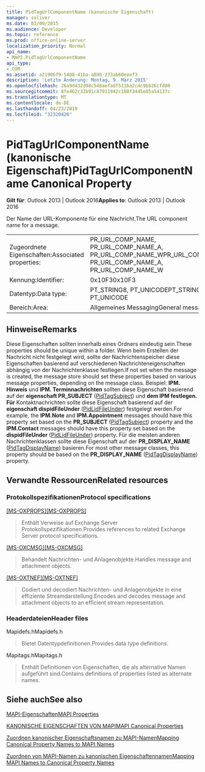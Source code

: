 ```yaml
---
title: PidTagUrlComponentName (kanonische Eigenschaft)
manager: soliver
ms.date: 03/09/2015
ms.audience: Developer
ms.topic: reference
ms.prod: office-online-server
localization_priority: Normal
api_name:
- MAPI.PidTagUrlComponentName
api_type:
- COM
ms.assetid: a21906f9-5408-41ba-a89b-273ab60eeef3
description: 'Letzte Änderung: Montag, 9. März 2015'
ms.openlocfilehash: 26a9d432d98c546aefa8f511ba2c4c9bb26cfd80
ms.sourcegitcommit: 8fe462c32b91c87911942c188f3445e85a54137c
ms.translationtype: MT
ms.contentlocale: de-DE
ms.lasthandoff: 04/23/2019
ms.locfileid: "32320426"
---
```

# <a name="pidtagurlcomponentname-canonical-property"></a><span data-ttu-id="119ec-103">PidTagUrlComponentName (kanonische Eigenschaft)</span><span class="sxs-lookup"><span data-stu-id="119ec-103">PidTagUrlComponentName Canonical Property</span></span>

  
  
<span data-ttu-id="119ec-104">**Gilt für**: Outlook 2013 | Outlook 2016</span><span class="sxs-lookup"><span data-stu-id="119ec-104">**Applies to**: Outlook 2013 | Outlook 2016</span></span> 
  
<span data-ttu-id="119ec-105">Der Name der URL-Komponente für eine Nachricht.</span><span class="sxs-lookup"><span data-stu-id="119ec-105">The URL component name for a message.</span></span> 
  
|||
|:-----|:-----|
|<span data-ttu-id="119ec-106">Zugeordnete Eigenschaften:</span><span class="sxs-lookup"><span data-stu-id="119ec-106">Associated properties:</span></span>  <br/> |<span data-ttu-id="119ec-107">PR_URL_COMP_NAME, PR_URL_COMP_NAME_A, PR_URL_COMP_NAME_W</span><span class="sxs-lookup"><span data-stu-id="119ec-107">PR_URL_COMP_NAME, PR_URL_COMP_NAME_A, PR_URL_COMP_NAME_W</span></span>  <br/> |
|<span data-ttu-id="119ec-108">Kennung:</span><span class="sxs-lookup"><span data-stu-id="119ec-108">Identifier:</span></span>  <br/> |<span data-ttu-id="119ec-109">0x10F3</span><span class="sxs-lookup"><span data-stu-id="119ec-109">0x10F3</span></span>  <br/> |
|<span data-ttu-id="119ec-110">Datentyp:</span><span class="sxs-lookup"><span data-stu-id="119ec-110">Data type:</span></span>  <br/> |<span data-ttu-id="119ec-111">PT_STRING8, PT_UNICODE</span><span class="sxs-lookup"><span data-stu-id="119ec-111">PT_STRING8, PT_UNICODE</span></span>  <br/> |
|<span data-ttu-id="119ec-112">Bereich:</span><span class="sxs-lookup"><span data-stu-id="119ec-112">Area:</span></span>  <br/> |<span data-ttu-id="119ec-113">Allgemeines Messaging</span><span class="sxs-lookup"><span data-stu-id="119ec-113">General messaging</span></span>  <br/> |
   
## <a name="remarks"></a><span data-ttu-id="119ec-114">Hinweise</span><span class="sxs-lookup"><span data-stu-id="119ec-114">Remarks</span></span>

<span data-ttu-id="119ec-115">Diese Eigenschaften sollten innerhalb eines Ordners eindeutig sein.</span><span class="sxs-lookup"><span data-stu-id="119ec-115">These properties should be unique within a folder.</span></span> <span data-ttu-id="119ec-116">Wenn beim Erstellen der Nachricht nicht festgelegt wird, sollte der Nachrichtenspeicher diese Eigenschaften basierend auf verschiedenen Nachrichteneigenschaften abhängig von der Nachrichtenklasse festlegen.</span><span class="sxs-lookup"><span data-stu-id="119ec-116">If not set when the message is created, the message store should set these properties based on various message properties, depending on the message class.</span></span> <span data-ttu-id="119ec-117">Beispiel: **IPM. Hinweis** und **IPM. Terminnachrichten** sollten diese Eigenschaft basierend auf der **eigenschaft PR_SUBJECT** ([PidTagSubject](pidtagsubject-canonical-property.md)) und **dem IPM festlegen. Für** Kontaktnachrichten sollte diese Eigenschaft basierend auf der **eigenschaft dispidFileUnder** ([PidLidFileUnder](pidlidfileunder-canonical-property.md)) festgelegt werden.</span><span class="sxs-lookup"><span data-stu-id="119ec-117">For example, the **IPM.Note** and **IPM.Appointment** messages should have this property set based on the **PR_SUBJECT** ([PidTagSubject](pidtagsubject-canonical-property.md)) property and the **IPM.Contact** messages should have this property set based on the **dispidFileUnder** ([PidLidFileUnder](pidlidfileunder-canonical-property.md)) property.</span></span> <span data-ttu-id="119ec-118">Für die meisten anderen Nachrichtenklassen sollte diese Eigenschaft auf der **PR_DISPLAY_NAME** ([PidTagDisplayName](pidtagdisplayname-canonical-property.md)) basieren.</span><span class="sxs-lookup"><span data-stu-id="119ec-118">For most other message classes, this property should be based on the **PR_DISPLAY_NAME** ([PidTagDisplayName](pidtagdisplayname-canonical-property.md)) property.</span></span>
  
## <a name="related-resources"></a><span data-ttu-id="119ec-119">Verwandte Ressourcen</span><span class="sxs-lookup"><span data-stu-id="119ec-119">Related resources</span></span>

### <a name="protocol-specifications"></a><span data-ttu-id="119ec-120">Protokollspezifikationen</span><span class="sxs-lookup"><span data-stu-id="119ec-120">Protocol specifications</span></span>

<span data-ttu-id="119ec-121">[[MS-OXPROPS]](https://msdn.microsoft.com/library/f6ab1613-aefe-447d-a49c-18217230b148%28Office.15%29.aspx)</span><span class="sxs-lookup"><span data-stu-id="119ec-121">[[MS-OXPROPS]](https://msdn.microsoft.com/library/f6ab1613-aefe-447d-a49c-18217230b148%28Office.15%29.aspx)</span></span>
  
> <span data-ttu-id="119ec-122">Enthält Verweise auf Exchange Server Protokollspezifikationen.</span><span class="sxs-lookup"><span data-stu-id="119ec-122">Provides references to related Exchange Server protocol specifications.</span></span>
    
<span data-ttu-id="119ec-123">[[MS-OXCMSG]](https://msdn.microsoft.com/library/7fd7ec40-deec-4c06-9493-1bc06b349682%28Office.15%29.aspx)</span><span class="sxs-lookup"><span data-stu-id="119ec-123">[[MS-OXCMSG]](https://msdn.microsoft.com/library/7fd7ec40-deec-4c06-9493-1bc06b349682%28Office.15%29.aspx)</span></span>
  
> <span data-ttu-id="119ec-124">Behandelt Nachrichten- und Anlagenobjekte.</span><span class="sxs-lookup"><span data-stu-id="119ec-124">Handles message and attachment objects.</span></span>
    
<span data-ttu-id="119ec-125">[[MS-OXTNEF]](https://msdn.microsoft.com/library/1f0544d7-30b7-4194-b58f-adc82f3763bb%28Office.15%29.aspx)</span><span class="sxs-lookup"><span data-stu-id="119ec-125">[[MS-OXTNEF]](https://msdn.microsoft.com/library/1f0544d7-30b7-4194-b58f-adc82f3763bb%28Office.15%29.aspx)</span></span>
  
> <span data-ttu-id="119ec-126">Codiert und decodiert Nachrichten- und Anlagenobjekte in eine effiziente Streamdarstellung.</span><span class="sxs-lookup"><span data-stu-id="119ec-126">Encodes and decodes message and attachment objects to an efficient stream representation.</span></span>
    
### <a name="header-files"></a><span data-ttu-id="119ec-127">Headerdateien</span><span class="sxs-lookup"><span data-stu-id="119ec-127">Header files</span></span>

<span data-ttu-id="119ec-128">Mapidefs.h</span><span class="sxs-lookup"><span data-stu-id="119ec-128">Mapidefs.h</span></span>
  
> <span data-ttu-id="119ec-129">Bietet Datentypdefinitionen.</span><span class="sxs-lookup"><span data-stu-id="119ec-129">Provides data type definitions.</span></span>
    
<span data-ttu-id="119ec-130">Mapitags.h</span><span class="sxs-lookup"><span data-stu-id="119ec-130">Mapitags.h</span></span>
  
> <span data-ttu-id="119ec-131">Enthält Definitionen von Eigenschaften, die als alternative Namen aufgeführt sind.</span><span class="sxs-lookup"><span data-stu-id="119ec-131">Contains definitions of properties listed as alternate names.</span></span>
    
## <a name="see-also"></a><span data-ttu-id="119ec-132">Siehe auch</span><span class="sxs-lookup"><span data-stu-id="119ec-132">See also</span></span>



[<span data-ttu-id="119ec-133">MAPI-Eigenschaften</span><span class="sxs-lookup"><span data-stu-id="119ec-133">MAPI Properties</span></span>](mapi-properties.md)
  
[<span data-ttu-id="119ec-134">KANONISCHE EIGENSCHAFTEN VON MAPI</span><span class="sxs-lookup"><span data-stu-id="119ec-134">MAPI Canonical Properties</span></span>](mapi-canonical-properties.md)
  
[<span data-ttu-id="119ec-135">Zuordnen kanonischer Eigenschaftsnamen zu MAPI-Namen</span><span class="sxs-lookup"><span data-stu-id="119ec-135">Mapping Canonical Property Names to MAPI Names</span></span>](mapping-canonical-property-names-to-mapi-names.md)
  
[<span data-ttu-id="119ec-136">Zuordnen von MAPI-Namen zu kanonischen Eigenschaftennamen</span><span class="sxs-lookup"><span data-stu-id="119ec-136">Mapping MAPI Names to Canonical Property Names</span></span>](mapping-mapi-names-to-canonical-property-names.md)

